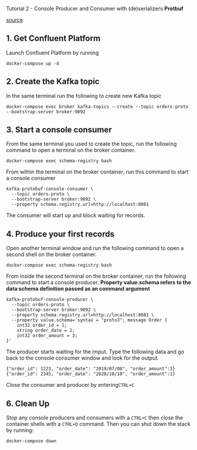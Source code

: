  Tutorial 2 - Console Producer and Consumer with (de)serializers **Protbuf**
 
[source](https://docs.confluent.io/platform/current/schema-registry/serdes-develop/serdes-protobuf.html#schema-references-in-protobuf)
## 1. Get Confluent Platform
Launch Confluent Platform by running
```
docker-compose up -d
```
## 2. Create the Kafka topic
In the same terminal run the following to create new Kafka topic
```
docker-compose exec broker kafka-topics --create --topic orders-proto --bootstrap-server broker:9092
```
## 3. Start a console consumer
From the same terminal you used to create the topic, run the following command to open a terminal on the broker container.
```
docker-compose exec schema-registry bash
```
From within the terminal on the broker container, run this
command to start a console consumer
```
kafka-protobuf-console-consumer \
  --topic orders-proto \
  --bootstrap-server broker:9092 \
  --property schema.registry.url=http://localhost:8081
  ```
The consumer will start up and block waiting for records.
## 4. Produce your first records
Open another terminal window and run the following command to open a second shell on the broker container.
```
docker-compose exec schema-registry bash
```
From inside the second terminal on the broker container, run the following command to start a console producer. **Property value.schema refers to the data schema definition passed as an command argument**
```
kafka-protobuf-console-producer \
  --topic orders-proto \
  --bootstrap-server broker:9092 \
  --property schema.registry.url=http://localhost:8081 \
  --property value.schema='syntax = "proto3"; message Order {
    int32 order_id = 1;
    string order_date = 2;
    int32 order_amount = 3;
}'
```
The producer starts waiting for the imput. Type the following data and go back to the console consumer window and look for the output.
```
{"order_id": 1223, "order_date": "2019/07/08", "order_amount":3}
{"order_id": 2345, "order_date": "2020/10/18", "order_amount":1}
```
Close the consumer and producer by entering```CTRL+C```
## 6. Clean Up
Stop any console producers and consumers with a ```CTRL+C``` then close the container shells with a ```CTRL+D``` command.
Then you can shut down the stack by running:
```
docker-compose down
```
